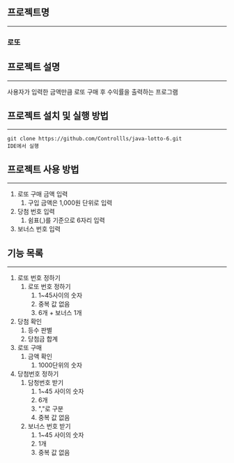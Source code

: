 ## 프로젝트명

---
### 로또

## 프로젝트 설명

---

사용자가 입력한 금액만큼 로또 구매 후 수익률을 출력하는 프로그램

## 프로젝트 설치 및 실행 방법

---
~~~
git clone https://github.com/Controllls/java-lotto-6.git
IDE에서 실행
~~~

## 프로젝트 사용 방법

---
1. 로또 구매 금액 입력
   1. 구입 금액은 1,000원 단위로 입력
2. 당첨 번호 입력
   1. 쉼표(,)를 기준으로 6자리 입력
3. 보너스 번호 입력
    

## 기능 목록

---
1. 로또 번호 정하기
   1. 로또 번호 정하기
      1. 1~45사이의 숫자
      2. 중복 값 없음
      3. 6개 + 보너스 1개
2. 당첨 확인
   1. 등수 판별 
   2. 당첨금 합계
3. 로또 구매
   1. 금액 확인
      1. 1000단위의 숫자
4. 당첨번호 정하기
   1. 담청번호 받기
      1. 1~45 사이의 숫자
      2. 6개
      3. ","로 구분
      4. 중복 값 없음
   2. 보너스 번호 받기
      1. 1~45 사이의 숫자
      2. 1개
      3. 중복 값 없음